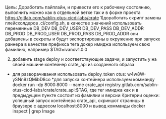 Цель: Доработать пайплайн, и привести его к рабочему состоянию, выполнить можно как в отдельной ветке так и в форке проекта https://gitlab.com/sablin-otus-cicd-labs/crate
1)доработать скрипт замены плейсхолдеров .ci/config.sh, в качестве значений использовать переменные
DB_DEV
DB_DEV_USER
DB_DEV_PASS
DB_DEV_ADDR
DB_PROD
DB_PROD_USER
DB_PROD_PASS
DB_PROD_ADDR
они добавлены в секреты и будут экспортированы в окружение при запуске раннера
в качестве префикса тега докер имиджа используем свою фамилию, например $TAG=ivanov1.0.0

2) добавить stage deploy и соответствующие задачи, и запустить у на своей машине контейнер crate_api из созданного образа
* для разворачивания использовать deploy_token otus: w4w8W-ySNn9zQMibD8co
*для запуска контейнера используем комманду docker run -dp 8000:8000 --name crate_api registry.gitlab.com/sablin-otus-cicd-labs/crate/crate_api:$TAG, где тег имиджа как и в предыдущем пункте состоит из фамилии и версии
Критерии оценки: успешный запуск контейнера crate_api, скриншот страницы в браузере с адресом localhost:8000
и вывод комманды docker inspect | grep Image
